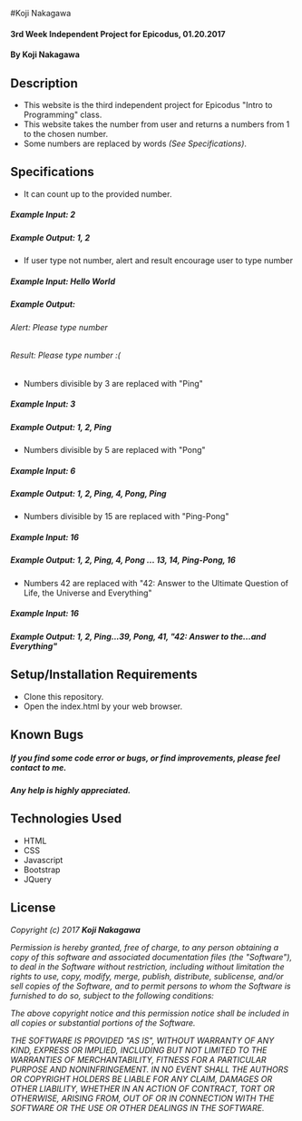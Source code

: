 #Koji Nakagawa

#### 3rd Week Independent Project for Epicodus, 01.20.2017

#### By Koji Nakagawa

## Description
* This website is the third independent project for Epicodus "Intro to Programming" class.
* This website takes the number from user and returns a numbers from 1 to the chosen number.
* Some numbers are replaced by words _(See Specifications)_.


## Specifications
* It can count up to the provided number.
##### **Example Input:** 2
##### **Example Output:** 1, 2


* If user type not number, alert and result encourage user to type number
##### **Example Input:** Hello World
##### **Example Output:**
###### Alert: Please type number
###### Result: Please type number :(


* Numbers divisible by 3 are replaced with "Ping"
##### **Example Input:** 3
##### **Example Output:** 1, 2, Ping


* Numbers divisible by 5 are replaced with "Pong"
##### **Example Input:** 6
##### **Example Output:** 1, 2, Ping, 4, Pong, Ping


* Numbers divisible by 15 are replaced with "Ping-Pong"
##### **Example Input:** 16
##### **Example Output:** 1, 2, Ping, 4, Pong ... 13, 14, Ping-Pong, 16


* Numbers 42 are replaced with
    "42: Answer to the Ultimate Question of Life, the Universe and Everything"
##### **Example Input:** 16
##### **Example Output:** 1, 2, Ping...39, Pong, 41, "42: Answer to the...and Everything"




## Setup/Installation Requirements

* Clone this repository.
* Open the index.html by your web browser.


## Known Bugs

##### If you find some code error or bugs, or find improvements, please feel contact to me.
##### Any help is highly appreciated.


## Technologies Used

* HTML
* CSS
* Javascript
* Bootstrap
* JQuery


## License

_Copyright (c) 2017 **Koji Nakagawa**_

_Permission is hereby granted, free of charge, to any person obtaining a copy
of this software and associated documentation files (the "Software"), to deal
in the Software without restriction, including without limitation the rights
to use, copy, modify, merge, publish, distribute, sublicense, and/or sell
copies of the Software, and to permit persons to whom the Software is
furnished to do so, subject to the following conditions:_

_The above copyright notice and this permission notice shall be included in all
copies or substantial portions of the Software._

_THE SOFTWARE IS PROVIDED "AS IS", WITHOUT WARRANTY OF ANY KIND, EXPRESS OR
IMPLIED, INCLUDING BUT NOT LIMITED TO THE WARRANTIES OF MERCHANTABILITY,
FITNESS FOR A PARTICULAR PURPOSE AND NONINFRINGEMENT. IN NO EVENT SHALL THE
AUTHORS OR COPYRIGHT HOLDERS BE LIABLE FOR ANY CLAIM, DAMAGES OR OTHER
LIABILITY, WHETHER IN AN ACTION OF CONTRACT, TORT OR OTHERWISE, ARISING FROM,
OUT OF OR IN CONNECTION WITH THE SOFTWARE OR THE USE OR OTHER DEALINGS IN THE
SOFTWARE._
